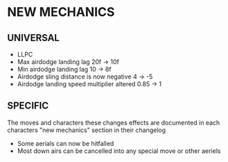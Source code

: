 # NEW MECHANICS

## UNIVERSAL

- LLPC
- Max airdodge landing lag 20f -> 10f
- Min airdodge landing lag 10 -> 8f
- Airdodge sling distance is now negative 4 -> -5
- Airdodge landing speed multiplier altered 0.85 -> 1

## SPECIFIC

The moves and characters these changes effects are documented in each characters "new mechanics" section in their changelog

- Some aerials can now be hitfalled
- Most down airs can be cancelled into any special move or other aeriels